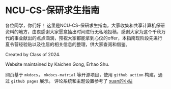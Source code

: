 # NCU-CS-保研求生指南
各位同学，你们好！
这里是NCU-CS-保研求生指南，大家收集和共享计算机保研资料的地方，由衷感谢大家愿意抽出时间进行无私地投稿，感谢大家为这个千秋万代的事业献出的点点滴滴，预祝大家都能拿到心仪的offer，本指南现阶段先进行夏令营经验贴以及往届的相关信息的整理，供大家查阅和借鉴。


Created by Class of 2024.

Website maintained by Kaichen Gong, Erhao Shu.

网页基于 `mkdocs`， `mkdocs-matrial` 等开源项目，使用 `github action` 构建，通过 `github pages` 展示。 
评论系统和主题设置参考了 [xuan的小站](https://xuan-insr.github.io/)
